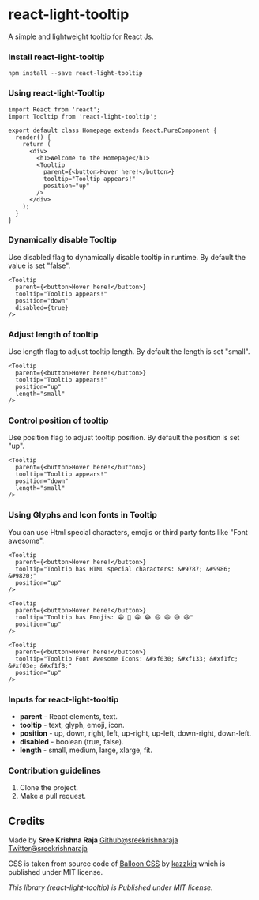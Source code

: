 # react-light-tooltip
A simple and lightweight tooltip for React Js.

### Install react-light-tooltip

```
npm install --save react-light-tooltip
```

### Using react-light-Tooltip

```
import React from 'react';
import Tooltip from 'react-light-tooltip';

export default class Homepage extends React.PureComponent {
  render() {
    return (
      <div>
        <h1>Welcome to the Homepage</h1>
        <Tooltip
          parent={<button>Hover here!</button>}
          tooltip="Tooltip appears!"
          position="up"
        />
      </div>
    );
  }
}
```
### Dynamically disable Tooltip
Use disabled flag to dynamically disable tooltip in runtime. By default the value is set "false".

```
<Tooltip
  parent={<button>Hover here!</button>}
  tooltip="Tooltip appears!"
  position="down"
  disabled={true}
/>
```

### Adjust length of tooltip
Use length flag to adjust tooltip length. By default the length is set "small".

```
<Tooltip
  parent={<button>Hover here!</button>}
  tooltip="Tooltip appears!"
  position="up"
  length="small"
/>
```

### Control position of tooltip
Use position flag to adjust tooltip position. By default the position is set "up".

```
<Tooltip
  parent={<button>Hover here!</button>}
  tooltip="Tooltip appears!"
  position="down"
  length="small"
/>
```

### Using Glyphs and Icon fonts in Tooltip

You can use Html special characters, emojis or third party fonts like "Font awesome".
```
<Tooltip
  parent={<button>Hover here!</button>}
  tooltip="Tooltip has HTML special characters: &#9787; &#9986; &#9820;"
  position="up"
/>
```
```
<Tooltip
  parent={<button>Hover here!</button>}
  tooltip="Tooltip has Emojis: 😀 😬 😁 😂 😃 😄 😅 😆"
  position="up"
/>
```

```
<Tooltip
  parent={<button>Hover here!</button>}
  tooltip="Tooltip Font Awesome Icons: &#xf030; &#xf133; &#xf1fc; &#xf03e; &#xf1f8;"
  position="up"
/>
```

### Inputs for react-light-tooltip

- **parent** - React elements, text.
- **tooltip** - text, glyph, emoji, icon.
- **position** - up, down, right, left, up-right, up-left, down-right, down-left.
- **disabled** - boolean (true, false).
- **length** - small, medium, large, xlarge, fit.

### Contribution guidelines

1. Clone the project.
2. Make a pull request.

## Credits

Made by **Sree Krishna Raja**
[Github@sreekrishnaraja](https://github.com/sreekrishnaraja)
[Twitter@sreekrishnaraja](https://twitter.com/sreekrishnaraja)

CSS is taken from source code of [Balloon CSS](https://github.com/kazzkiq/balloon.css) by [kazzkiq](https://github.com/kazzkiq) which is published under MIT license.

*This library (react-light-tooltip) is Published under MIT license.*
